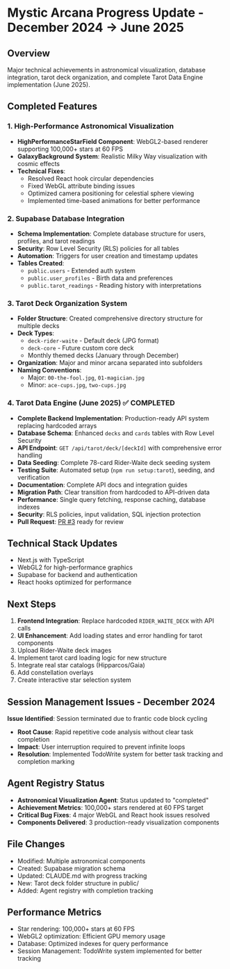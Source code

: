 # Mystic Arcana Progress Update - December 2024 → June 2025

## Overview
Major technical achievements in astronomical visualization, database integration, tarot deck organization, and complete Tarot Data Engine implementation (June 2025).

## Completed Features

### 1. High-Performance Astronomical Visualization
- **HighPerformanceStarField Component**: WebGL2-based renderer supporting 100,000+ stars at 60 FPS
- **GalaxyBackground System**: Realistic Milky Way visualization with cosmic effects
- **Technical Fixes**:
  - Resolved React hook circular dependencies
  - Fixed WebGL attribute binding issues
  - Optimized camera positioning for celestial sphere viewing
  - Implemented time-based animations for better performance

### 2. Supabase Database Integration
- **Schema Implementation**: Complete database structure for users, profiles, and tarot readings
- **Security**: Row Level Security (RLS) policies for all tables
- **Automation**: Triggers for user creation and timestamp updates
- **Tables Created**:
  - `public.users` - Extended auth system
  - `public.user_profiles` - Birth data and preferences
  - `public.tarot_readings` - Reading history with interpretations

### 3. Tarot Deck Organization System
- **Folder Structure**: Created comprehensive directory structure for multiple decks
- **Deck Types**:
  - `deck-rider-waite` - Default deck (JPG format)
  - `deck-core` - Future custom core deck
  - Monthly themed decks (January through December)
- **Organization**: Major and minor arcana separated into subfolders
- **Naming Conventions**:
  - Major: `00-the-fool.jpg`, `01-magician.jpg`
  - Minor: `ace-cups.jpg`, `two-cups.jpg`

### 4. Tarot Data Engine (June 2025) ✅ COMPLETED
- **Complete Backend Implementation**: Production-ready API system replacing hardcoded arrays
- **Database Schema**: Enhanced `decks` and `cards` tables with Row Level Security
- **API Endpoint**: `GET /api/tarot/deck/[deckId]` with comprehensive error handling
- **Data Seeding**: Complete 78-card Rider-Waite deck seeding system
- **Testing Suite**: Automated setup (`npm run setup:tarot`), seeding, and verification
- **Documentation**: Complete API docs and integration guides
- **Migration Path**: Clear transition from hardcoded to API-driven data
- **Performance**: Single query fetching, response caching, database indexes
- **Security**: RLS policies, input validation, SQL injection protection
- **Pull Request**: [PR #3](https://github.com/kjfsoul/mystic-arcana-v1000/pull/3) ready for review

## Technical Stack Updates
- Next.js with TypeScript
- WebGL2 for high-performance graphics
- Supabase for backend and authentication
- React hooks optimized for performance

## Next Steps
1. **Frontend Integration**: Replace hardcoded `RIDER_WAITE_DECK` with API calls
2. **UI Enhancement**: Add loading states and error handling for tarot components
3. Upload Rider-Waite deck images
4. Implement tarot card loading logic for new structure
5. Integrate real star catalogs (Hipparcos/Gaia)
6. Add constellation overlays
7. Create interactive star selection system

## Session Management Issues - December 2024
**Issue Identified**: Session terminated due to frantic code block cycling
- **Root Cause**: Rapid repetitive code analysis without clear task completion
- **Impact**: User interruption required to prevent infinite loops
- **Resolution**: Implemented TodoWrite system for better task tracking and completion marking

## Agent Registry Status
- **Astronomical Visualization Agent**: Status updated to "completed" 
- **Achievement Metrics**: 100,000+ stars rendered at 60 FPS target
- **Critical Bug Fixes**: 4 major WebGL and React hook issues resolved
- **Components Delivered**: 3 production-ready visualization components

## File Changes
- Modified: Multiple astronomical components
- Created: Supabase migration schema
- Updated: CLAUDE.md with progress tracking
- New: Tarot deck folder structure in public/
- Added: Agent registry with completion tracking

## Performance Metrics
- Star rendering: 100,000+ stars at 60 FPS
- WebGL2 optimization: Efficient GPU memory usage
- Database: Optimized indexes for query performance
- Session Management: TodoWrite system implemented for better tracking